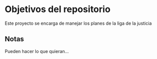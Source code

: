 # Objetivos del repositorio

Este proyecto se encarga de manejar los planes de la liga de la justicia


## Notas
Pueden hacer lo que quieran...

